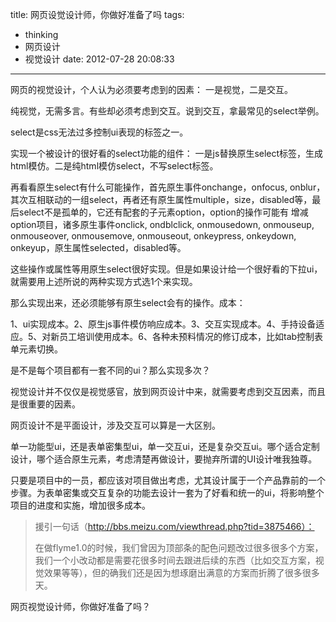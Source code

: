 title: 网页设觉设计师，你做好准备了吗
tags:
  - thinking
  - 网页设计
  - 视觉设计
date: 2012-07-28 20:08:33
---

网页的视觉设计，个人认为必须要考虑到的因素： 一是视觉，二是交互。

纯视觉，无需多言。有些却必须考虑到交互。说到交互，拿最常见的select举例。

select是css无法过多控制ui表现的标签之一。

实现一个被设计的很好看的select功能的组件： 一是js替换原生select标签，生成html模仿。二是纯html模仿select，不写select标签。

再看看原生select有什么可能操作，首先原生事件onchange，onfocus, onblur，其次互相联动的一组select，再者还有原生属性multiple，size，disabled等，最后select不是孤单的，它还有配套的子元素option，option的操作可能有 增减option项目，诸多原生事件onclick, ondblclick, onmousedown, onmouseup, onmouseover, onmousemove, onmouseout, onkeypress, onkeydown, onkeyup，原生属性selected，disabled等。

这些操作或属性等用原生select很好实现。但是如果设计给一个很好看的下拉ui，就需要用上述所说的两种实现方式选1个来实现。

那么实现出来，还必须能够有原生select会有的操作。成本：

1、ui实现成本。2、原生js事件模仿响应成本。3、交互实现成本。4、手持设备适应。5、对新员工培训使用成本。6、各种未预料情况的修订成本，比如tab控制表单元素切换。

是不是每个项目都有一套不同的ui？那么实现多次？

视觉设计并不仅仅是视觉感官，放到网页设计中来，就需要考虑到交互因素，而且是很重要的因素。

网页设计不是平面设计，涉及交互可以算是一大区别。

单一功能型ui，还是表单密集型ui，单一交互ui，还是复杂交互ui。哪个适合定制设计，哪个适合原生元素，考虑清楚再做设计，要抛弃所谓的UI设计唯我独尊。

只要是项目中的一员，都应该对项目做出考虑，尤其设计属于一个产品靠前的一个步骤。为表单密集或交互复杂的功能去设计一套为了好看和统一的ui，将影响整个项目的进度和实施，增加很多成本。

> 援引一句话（http://bbs.meizu.com/viewthread.php?tid=3875466）：
> 
> 在做flyme1.0的时候，我们曾因为顶部条的配色问题改过很多很多个方案，我们一个小改动都是需要花很多时间去跟进后续的东西（比如交互方案，视觉效果等等），但的确我们还是因为想琢磨出满意的方案而折腾了很多很多天。

网页视觉设计师，你做好准备了吗？